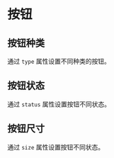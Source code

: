 # 按钮

## 按钮种类

通过 `type` 属性设置不同种类的按钮。

<demo path="../demos/button/type.vue"></demo>

## 按钮状态

通过 `status` 属性设置按钮不同状态。

<demo path="../demos/button/status.vue"></demo>

## 按钮尺寸

通过 `size` 属性设置按钮不同状态。

<demo path="../demos/button/size.vue"></demo>
